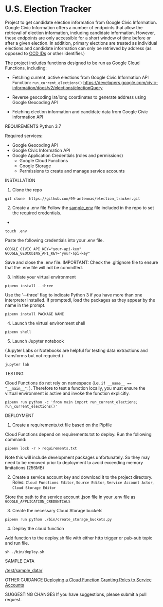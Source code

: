 # U.S. Election Tracker

Project to get candidate election information from Google Civic Information. Google Civic Information offers a number of endpoints that allow the retrieval of election information, including candidate information. However, these endpoints are only accessible for a short window of time before or after a given election. In addition, primary elections are treated as individual elections and candidate information can only be retrieved by address (as opposed to [OCD IDs](https://opencivicdata.readthedocs.io/en/latest/ocdids.html) or other identifier.)

The project includes functions designed to be run as Google Cloud Functions, including: 

- Fetching current, active elections from Google Civic Information API 
Function: `run_current_elections()`
https://developers.google.com/civic-information/docs/v2/elections/electionQuery

- Reverse geocoding lat/long coordinates to generate address using Google Geocoding API 

- Fetching election information and candidate data from Google Civic Information API 

REQUIREMENTS
Python 3.7

Required services: 
- Google Geocoding API 
- Google Civic Information API 
- Google Application Credentials (roles and permissions)
     - Google Cloud Functions 
     - Google Storage 
     - Permissions to create and manage service accounts
     
INSTALLATION

1. Clone the repo

```
git clone  https://github.com/99-antennas/election_tracker.git
```
2. Create a .env file
Follow the [sample_env](sample_env) file included in the repo to set the required credentials.
-

```
touch .env
```

Paste the following credentials into your .env file.   

```
GOOGLE_CIVIC_API_KEY="your-api-key"
GOOGLE_GEOCODING_API_KEY="your-api-key"

```
Save and close the .env file.
IMPORTANT: Check the .gitignore file to ensure that the .env file will not be committed.

3. Initiate your virtual environment

```
pipenv install --three
```
Use the '--three' flag to indicate Python 3 if you have more than one interpreter installed. If promptedl, load the packages as they appear by the name in the prompt.

```
pipenv install PACKAGE NAME

```

4. Launch the virtual environment shell

```
pipenv shell
```

5. Launch Jupyter notebook

(Jupyter Labs or Notebooks are helpful for testing data extractions and transforms but not required.)

```
jupyter lab
```

TESTING 

Cloud Functions do not rely on namespace (i.e. `if __name__ == "__main__":`). Therefore to test a function locally, you must ensure the virtual environment is active and invoke the function explicitly. 

```
pipenv run python -c 'from main import run_current_elections; run_current_elections()'
```

DEPLOYMENT 

1. Create a requirements.txt file based on the Pipfile 

Cloud Functions depend on requirements.txt to deploy. Run the following command: 

```
pipenv lock -r > requirements.txt
```
Note this will include development packages unfortunately. So they may need to be removed prior to deployment to avoid exceeding memory limitations (256MB)

2. Create a service account key and download it to the project directory. 
Roles: `Cloud Functions Editor`, `Source Editor`, `Service Account Actor`, `Cloud Storage Editor` 

Store the path to the service account .json file in your .env file as `GOOGLE_APPLICATION_CREDENTIALS`

3. Create the necessary Cloud Storage buckets

```
pipenv run python ./bin/create_storage_buckets.py
```

4. Deploy the cloud function

Add function to the deploy.sh file with either http trigger or pub-sub topic and run file.

```
sh ./bin/deploy.sh
```

SAMPLE DATA

[/test/sample_data/](/test/sample/data)

OTHER GUIDANCE
[Deploying a Cloud Function](https://hackingandslacking.com/creating-google-cloud-functions-running-python-3-7-8034e066a130)
[Granting Roles to Service Accounts](https://cloud.google.com/iam/docs/granting-roles-to-service-accounts)

SUGGESTING CHANGES
If you have suggestions, please submit a pull request.

